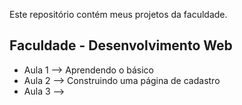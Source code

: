 Este repositório contém meus projetos da faculdade.

## Faculdade - Desenvolvimento Web
- Aula 1 --> Aprendendo o básico
- Aula 2 --> Construindo uma página de cadastro
- Aula 3 -->
